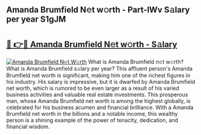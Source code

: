 ## Amanda Brumfield N𝚎t w𝚘rth - Part-lWv S𝚊lary per year S1gJM

# <h2><a href="http://gc2tzr5.nevu.top/?p=Amanda+Brumfield">🔗 👉🔴 Amanda Brumfield N𝚎t w𝚘rth - S𝚊lary</a></h2>

[![Amanda Brumfield N𝚎t W𝚘rth](https://i.imgur.com/Oavwk0R.jpeg)](http://gc2tzr5.nevu.top/?p=Amanda+Brumfield)
What is Amanda Brumfield n𝚎t w𝚘rth? What is Amanda Brumfield s𝚊lary per year?
This affluent person's Amanda Brumfield net worth is significant, making him one of the richest figures in his industry. His salary is impressive, but it is dwarfed by Amanda Brumfield net worth, which is rumored to be even larger as a result of his varied business activities and valuable real estate investments. This prosperous man, whose Amanda Brumfield net worth is among the highest globally, is celebrated for his business acumen and financial brilliance. With a Amanda Brumfield net worth in the billions and a notable income, this wealthy person is a shining example of the power of tenacity, dedication, and financial wisdom.
